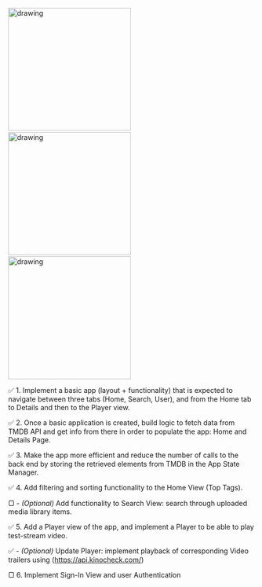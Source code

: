 
<p float="left">
    <img src="https://github.com/Andy-Bartkiv-Accedo/ios-video-app-challenge/assets/109531858/00113ff1-a6e6-4f35-9a0c-89509ee912e1" alt="drawing" height="250"/>
    <span>&nbsp&nbsp</span>
    <img src="https://github.com/Andy-Bartkiv-Accedo/ios-video-app-challenge/assets/109531858/838d53f7-5be6-489f-8c3b-a8c57237a8c9" alt="drawing" height="250"/>
    <span>&nbsp&nbsp</span>
    <img src="https://github.com/Andy-Bartkiv-Accedo/ios-video-app-challenge/assets/109531858/42bd0a75-7c3f-4bc0-8206-70da61e97777" alt="drawing" height="250"/>
</p>

✅ 1. Implement a basic app (layout + functionality) that is expected to navigate between three tabs (Home, Search, User), and from the Home tab to Details and then to the Player view.

✅ 2. Once a basic application is created, build logic to fetch data from TMDB API and get info from there in order to populate the app: Home and Details Page.

✅ 3. Make the app more efficient and reduce the number of calls to the back end by storing the retrieved elements from TMDB in the App State Manager.

✅ 4. Add filtering and sorting functionality to the Home View (Top Tags). 

▢ - *(Optional)* Add functionality to Search View: search through uploaded media library items.

✅ 5. Add a Player view of the app, and implement a Player to be able to play test-stream video.

✅ - *(Optional)* Update Player: implement playback of corresponding Video trailers using (https://api.kinocheck.com/)

▢ 6. Implement Sign-In View and user Authentication

